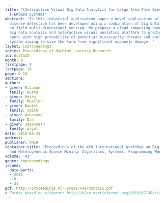 ```yaml
---
title: "{Interactive Visual Big Data Analytics for Large Area Farm Biosecurity Monitoring:
  i-EKbase System}"
abstract: 'In this industrial application paper a novel application of salad leaf
  disease detection has been developed using a combination of big data analytics and
  on field multi-dimensional sensing. We propose a cloud computing based intelligent
  big data analysis and interactive visual analytics platform to predict farm hot
  spots with high probability of potential biosecurity threats and early monitoring
  system aiming to save the farm from significant economic damage. '
layout: inproceedings
series: Proceedings of Machine Learning Research
id: dutta15
month: 0
firstpage: 9
lastpage: 18
page: 9-18
sections: 
author:
- given: Ritaban
  family: Dutta
- given: Heiko
  family: Mueller
- given: Daniel
  family: Smith
- given: Aruneema
  family: Das
- given: Jagannath
  family: Aryal
date: 2015-08-31
address: 
publisher: PMLR
container-title: 'Proceedings of the 4th International Workshop on Big Data, Streams
  and Heterogeneous Source Mining: Algorithms, Systems, Programming Models and Applications'
volume: '41'
genre: inproceedings
issued:
  date-parts:
  - 2015
  - 8
  - 31
pdf: http://proceedings.mlr.press/v41/dutta15.pdf
# Format based on citeproc: http://blog.martinfenner.org/2013/07/30/citeproc-yaml-for-bibliographies/
---
```

